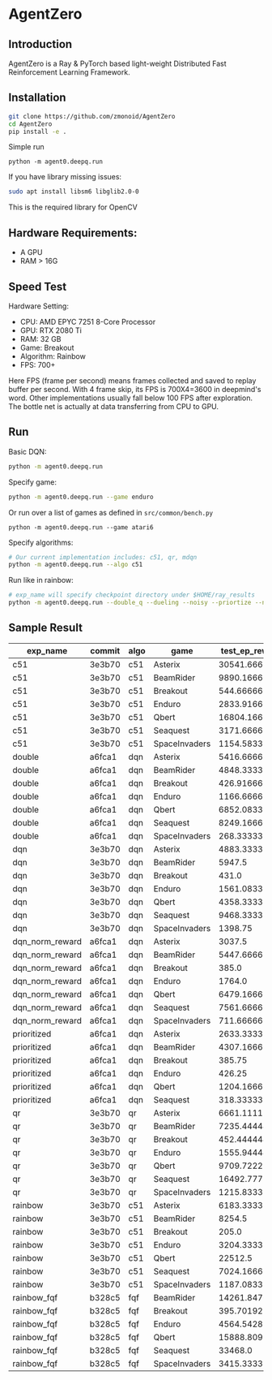 # AgentZero

## Introduction

AgentZero is a Ray & PyTorch based light-weight Distributed Fast Reinforcement Learning Framework.


## Installation
```bash
git clone https://github.com/zmonoid/AgentZero
cd AgentZero
pip install -e .
```

Simple run
```
python -m agent0.deepq.run
```

If you have library missing issues:
```bash
sudo apt install libsm6 libglib2.0-0
```
This is the required library for OpenCV

## Hardware Requirements:
- A GPU
- RAM > 16G


## Speed Test
Hardware Setting:
 - CPU: AMD EPYC 7251 8-Core Processor
 - GPU: RTX 2080 Ti
 - RAM: 32 GB
 - Game: Breakout
 - Algorithm: Rainbow
 - FPS: 700+

Here FPS (frame per second) means frames collected and saved to replay buffer per second. With 4 frame skip, its FPS is 700X4=3600 in deepmind's word. 
Other implementations usually fall below 100 FPS after exploration. The bottle net is actually at data transferring from CPU to GPU.

## Run

Basic DQN:
```bash
python -m agent0.deepq.run
```

Specify game:
```bash
python -m agent0.deepq.run --game enduro
```
Or run over a list of games as defined in ```src/common/bench.py```
```
python -m agent0.deepq.run --game atari6
```
Specify algorithms:
```bash
# Our current implementation includes: c51, qr, mdqn
python -m agent0.deepq.run --algo c51
```

Run like in rainbow:
```bash
# exp_name will specify checkpoint directory under $HOME/ray_results
python -m agent0.deepq.run --double_q --dueling --noisy --priortize --n_step 3 --game atari47 --algo c51 --exp_name atari_rainbow
```

## Sample Result

| exp_name        | commit | algo | game          | test_ep_reward_mean | max     | min     | ckpt_frame |
|-----------------|--------|------|---------------|---------------------|---------|---------|------------|
| c51             | 3e3b70 | c51  | Asterix       | 30541.666666666668  | 39300.0 | 10700.0 | 10000640   |
| c51             | 3e3b70 | c51  | BeamRider     | 9890.166666666666   | 18472.0 | 4606.0  | 9600000    |
| c51             | 3e3b70 | c51  | Breakout      | 544.6666666666666   | 840.0   | 365.0   | 7040000    |
| c51             | 3e3b70 | c51  | Enduro        | 2833.9166666666665  | 5258.0  | 1914.0  | 7040000    |
| c51             | 3e3b70 | c51  | Qbert         | 16804.166666666668  | 20100.0 | 12275.0 | 10000640   |
| c51             | 3e3b70 | c51  | Seaquest      | 3171.6666666666665  | 4440.0  | 1940.0  | 9920000    |
| c51             | 3e3b70 | c51  | SpaceInvaders | 1154.5833333333333  | 1860.0  | 570.0   | 4160000    |
| double          | a6fca1 | dqn  | Asterix       | 5416.666666666667   | 7700.0  | 2700.0  | 8960000    |
| double          | a6fca1 | dqn  | BeamRider     | 4848.333333333333   | 7776.0  | 2160.0  | 1920000    |
| double          | a6fca1 | dqn  | Breakout      | 426.9166666666667   | 758.0   | 309.0   | 8000000    |
| double          | a6fca1 | dqn  | Enduro        | 1166.6666666666667  | 1391.0  | 796.0   | 5760000    |
| double          | a6fca1 | dqn  | Qbert         | 6852.083333333333   | 8750.0  | 4075.0  | 8960000    |
| double          | a6fca1 | dqn  | Seaquest      | 8249.166666666666   | 11740.0 | 5420.0  | 10000640   |
| double          | a6fca1 | dqn  | SpaceInvaders | 268.3333333333333   | 410.0   | 155.0   | 640000     |
| dqn             | 3e3b70 | dqn  | Asterix       | 4883.333333333333   | 7700.0  | 3600.0  | 9280000    |
| dqn             | 3e3b70 | dqn  | BeamRider     | 5947.5              | 9468.0  | 3000.0  | 9920000    |
| dqn             | 3e3b70 | dqn  | Breakout      | 431.0               | 835.0   | 145.0   | 9920000    |
| dqn             | 3e3b70 | dqn  | Enduro        | 1561.0833333333333  | 1977.0  | 1074.0  | 7360000    |
| dqn             | 3e3b70 | dqn  | Qbert         | 4358.333333333333   | 4700.0  | 4150.0  | 9600000    |
| dqn             | 3e3b70 | dqn  | Seaquest      | 9468.333333333334   | 14610.0 | 5140.0  | 9920000    |
| dqn             | 3e3b70 | dqn  | SpaceInvaders | 1398.75             | 2490.0  | 600.0   | 9920000    |
| dqn_norm_reward | a6fca1 | dqn  | Asterix       | 3037.5              | 5400.0  | 900.0   | 9920000    |
| dqn_norm_reward | a6fca1 | dqn  | BeamRider     | 5447.666666666667   | 8886.0  | 1692.0  | 6080000    |
| dqn_norm_reward | a6fca1 | dqn  | Breakout      | 385.0               | 425.0   | 280.0   | 8960000    |
| dqn_norm_reward | a6fca1 | dqn  | Enduro        | 1764.0              | 2262.0  | 1059.0  | 5120000    |
| dqn_norm_reward | a6fca1 | dqn  | Qbert         | 6479.166666666667   | 7825.0  | 3800.0  | 10000640   |
| dqn_norm_reward | a6fca1 | dqn  | Seaquest      | 7561.666666666667   | 15490.0 | 3820.0  | 9280000    |
| dqn_norm_reward | a6fca1 | dqn  | SpaceInvaders | 711.6666666666666   | 1375.0  | 550.0   | 2880000    |
| prioritized     | a6fca1 | dqn  | Asterix       | 2633.3333333333335  | 3300.0  | 1150.0  | 7680000    |
| prioritized     | a6fca1 | dqn  | BeamRider     | 4307.166666666667   | 7162.0  | 1380.0  | 8960000    |
| prioritized     | a6fca1 | dqn  | Breakout      | 385.75              | 420.0   | 325.0   | 7040000    |
| prioritized     | a6fca1 | dqn  | Enduro        | 426.25              | 478.0   | 386.0   | 2240000    |
| prioritized     | a6fca1 | dqn  | Qbert         | 1204.1666666666667  | 4550.0  | 400.0   | 2880000    |
| prioritized     | a6fca1 | dqn  | Seaquest      | 318.3333333333333   | 800.0   | 140.0   | 1600000    |
| qr              | 3e3b70 | qr   | Asterix       | 6661.111111111111   | 8700.0  | 4200.0  | 9280000    |
| qr              | 3e3b70 | qr   | BeamRider     | 7235.444444444444   | 11050.0 | 3140.0  | 10000640   |
| qr              | 3e3b70 | qr   | Breakout      | 452.44444444444446  | 789.0   | 338.0   | 10000640   |
| qr              | 3e3b70 | qr   | Enduro        | 1555.9444444444443  | 1992.0  | 1032.0  | 6720000    |
| qr              | 3e3b70 | qr   | Qbert         | 9709.722222222223   | 15875.0 | 3950.0  | 10000640   |
| qr              | 3e3b70 | qr   | Seaquest      | 16492.777777777777  | 28970.0 | 6830.0  | 9280000    |
| qr              | 3e3b70 | qr   | SpaceInvaders | 1215.8333333333333  | 2120.0  | 540.0   | 6080000    |
| rainbow         | 3e3b70 | c51  | Asterix       | 6183.333333333333   | 8900.0  | 3100.0  | 9920000    |
| rainbow         | 3e3b70 | c51  | BeamRider     | 8254.5              | 13758.0 | 4220.0  | 3840000    |
| rainbow         | 3e3b70 | c51  | Breakout      | 205.0               | 348.0   | 30.0    | 10000640   |
| rainbow         | 3e3b70 | c51  | Enduro        | 3204.3333333333335  | 4696.0  | 1673.0  | 6720000    |
| rainbow         | 3e3b70 | c51  | Qbert         | 22512.5             | 26675.0 | 15925.0 | 9600000    |
| rainbow         | 3e3b70 | c51  | Seaquest      | 7024.166666666667   | 12550.0 | 4080.0  | 7680000    |
| rainbow         | 3e3b70 | c51  | SpaceInvaders | 1187.0833333333333  | 2660.0  | 540.0   | 2880000    |
| rainbow_fqf     | b328c5 | fqf  | BeamRider     | 14261.84761904762   | 31040.0 | 3540.0  | 7680000    |
| rainbow_fqf     | b328c5 | fqf  | Breakout      | 395.7019230769231   | 430.0   | 147.0   | 10000640   |
| rainbow_fqf     | b328c5 | fqf  | Enduro        | 4564.542857142857   | 9479.0  | 1333.0  | 7680000    |
| rainbow_fqf     | b328c5 | fqf  | Qbert         | 15888.809523809523  | 23075.0 | 11750.0 | 10000640   |
| rainbow_fqf     | b328c5 | fqf  | Seaquest      | 33468.0             | 82550.0 | 4160.0  | 10000640   |
| rainbow_fqf     | b328c5 | fqf  | SpaceInvaders | 3415.3333333333335  | 10790.0 | 575.0   | 10000640   |

